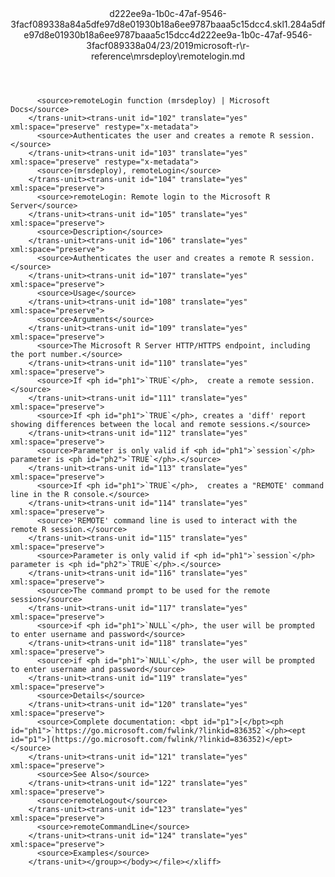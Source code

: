 <?xml version="1.0"?><xliff version="1.2" xmlns="urn:oasis:names:tc:xliff:document:1.2" xmlns:xsi="http://www.w3.org/2001/XMLSchema-instance" xsi:schemaLocation="urn:oasis:names:tc:xliff:document:1.2 xliff-core-1.2-transitional.xsd"><file datatype="xml" original="remotelogin.md" source-language="en-US" target-language="en-US"><header><tool tool-id="mdxliff" tool-name="mdxliff" tool-version="1.0-1931010" tool-company="Microsoft" /><xliffext:skl_file_name xmlns:xliffext="urn:microsoft:content:schema:xliffextensions">d222ee9a-1b0c-47af-9546-3facf089338a84a5dfe97d8e01930b18a6ee9787baaa5c15dcc4.skl</xliffext:skl_file_name><xliffext:version xmlns:xliffext="urn:microsoft:content:schema:xliffextensions">1.2</xliffext:version><xliffext:ms.openlocfilehash xmlns:xliffext="urn:microsoft:content:schema:xliffextensions">84a5dfe97d8e01930b18a6ee9787baaa5c15dcc4</xliffext:ms.openlocfilehash><xliffext:ms.sourcegitcommit xmlns:xliffext="urn:microsoft:content:schema:xliffextensions">d222ee9a-1b0c-47af-9546-3facf089338a</xliffext:ms.sourcegitcommit><xliffext:ms.lasthandoff xmlns:xliffext="urn:microsoft:content:schema:xliffextensions">04/23/2019</xliffext:ms.lasthandoff><xliffext:ms.openlocfilepath xmlns:xliffext="urn:microsoft:content:schema:xliffextensions">microsoft-r\r-reference\mrsdeploy\remotelogin.md</xliffext:ms.openlocfilepath></header><body><group id="content" extype="content"><trans-unit id="101" translate="yes" xml:space="preserve" restype="x-metadata">
          <source>remoteLogin function (mrsdeploy) | Microsoft Docs</source>
        </trans-unit><trans-unit id="102" translate="yes" xml:space="preserve" restype="x-metadata">
          <source>Authenticates the user and creates a remote R session.</source>
        </trans-unit><trans-unit id="103" translate="yes" xml:space="preserve" restype="x-metadata">
          <source>(mrsdeploy), remoteLogin</source>
        </trans-unit><trans-unit id="104" translate="yes" xml:space="preserve">
          <source>remoteLogin: Remote login to the Microsoft R Server</source>
        </trans-unit><trans-unit id="105" translate="yes" xml:space="preserve">
          <source>Description</source>
        </trans-unit><trans-unit id="106" translate="yes" xml:space="preserve">
          <source>Authenticates the user and creates a remote R session.</source>
        </trans-unit><trans-unit id="107" translate="yes" xml:space="preserve">
          <source>Usage</source>
        </trans-unit><trans-unit id="108" translate="yes" xml:space="preserve">
          <source>Arguments</source>
        </trans-unit><trans-unit id="109" translate="yes" xml:space="preserve">
          <source>The Microsoft R Server HTTP/HTTPS endpoint, including the port number.</source>
        </trans-unit><trans-unit id="110" translate="yes" xml:space="preserve">
          <source>If <ph id="ph1">`TRUE`</ph>,  create a remote session.</source>
        </trans-unit><trans-unit id="111" translate="yes" xml:space="preserve">
          <source>If <ph id="ph1">`TRUE`</ph>, creates a 'diff' report showing differences between the local and remote sessions.</source>
        </trans-unit><trans-unit id="112" translate="yes" xml:space="preserve">
          <source>Parameter is only valid if <ph id="ph1">`session`</ph> parameter is <ph id="ph2">`TRUE`</ph>.</source>
        </trans-unit><trans-unit id="113" translate="yes" xml:space="preserve">
          <source>If <ph id="ph1">`TRUE`</ph>,  creates a "REMOTE' command line in the R console.</source>
        </trans-unit><trans-unit id="114" translate="yes" xml:space="preserve">
          <source>'REMOTE' command line is used to interact with the remote R session.</source>
        </trans-unit><trans-unit id="115" translate="yes" xml:space="preserve">
          <source>Parameter is only valid if <ph id="ph1">`session`</ph> parameter is <ph id="ph2">`TRUE`</ph>.</source>
        </trans-unit><trans-unit id="116" translate="yes" xml:space="preserve">
          <source>The command prompt to be used for the remote session</source>
        </trans-unit><trans-unit id="117" translate="yes" xml:space="preserve">
          <source>if <ph id="ph1">`NULL`</ph>, the user will be prompted to enter username and password</source>
        </trans-unit><trans-unit id="118" translate="yes" xml:space="preserve">
          <source>if <ph id="ph1">`NULL`</ph>, the user will be prompted to enter username and password</source>
        </trans-unit><trans-unit id="119" translate="yes" xml:space="preserve">
          <source>Details</source>
        </trans-unit><trans-unit id="120" translate="yes" xml:space="preserve">
          <source>Complete documentation: <bpt id="p1">[</bpt><ph id="ph1">`https://go.microsoft.com/fwlink/?linkid=836352`</ph><ept id="p1">](https://go.microsoft.com/fwlink/?linkid=836352)</ept></source>
        </trans-unit><trans-unit id="121" translate="yes" xml:space="preserve">
          <source>See Also</source>
        </trans-unit><trans-unit id="122" translate="yes" xml:space="preserve">
          <source>remoteLogout</source>
        </trans-unit><trans-unit id="123" translate="yes" xml:space="preserve">
          <source>remoteCommandLine</source>
        </trans-unit><trans-unit id="124" translate="yes" xml:space="preserve">
          <source>Examples</source>
        </trans-unit></group></body></file></xliff>